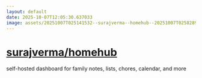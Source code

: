 ```yaml
---
layout: default
date: 2025-10-07T12:05:30.637033
image: assets/20251007T025141532--surajverma--homehub--20251007T025828933--cropped.png
---
```


# [surajverma/homehub](https://github.com/surajverma/homehub)

self-hosted dashboard for family notes, lists, chores, calendar, and more
